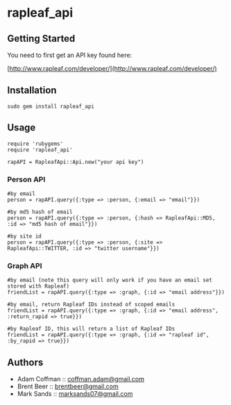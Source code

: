 # rapleaf_api

Getting Started
---------------

You need to first get an API key found here:

[http://www.rapleaf.com/developer/](http://www.rapleaf.com/developer/)
  

Installation
------------

	sudo gem install rapleaf_api

Usage
-----

	require 'rubygems'
	require 'rapleaf_api'

	rapAPI = RapleafApi::Api.new("your api key")
	
### Person API

	#by email
	person = rapAPI.query({:type => :person, {:email => "email"}})

	#by md5 hash of email
	person = rapAPI.query({:type => :person, {:hash => RapleafApi::MD5, :id => "md5 hash of email"}})

	#by site id
	person = rapAPI.query({:type => :person, {:site => RapleafApi::TWITTER, :id => "twitter username"}})

### Graph API

	#by email (note this query will only work if you have an email set stored with Rapleaf)
	friendList = rapAPI.query({:type => :graph, {:id => "email address"}})

	#by email, return Rapleaf IDs instead of scoped emails
	friendList = rapAPI.query({:type => :graph, {:id => "email address", :return_rapid => true}})

	#by Rapleaf ID, this will return a list of Rapleaf IDs
	friendList = rapAPI.query({:type => :graph, {:id => "rapleaf id", :by_rapid => true}})
	
Authors
-------

* Adam Coffman :: coffman.adam@gmail.com
* Brent Beer :: brentbeer@gmail.com
* Mark Sands :: marksands07@gmail.com